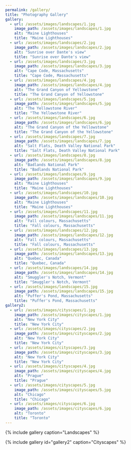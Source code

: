 ```yaml
---
permalink: /gallery/
title: "Photography Gallery"
gallery:
  - url: /assets/images/landscapes/1.jpg
    image_path: /assets/images/landscapes/1.jpg
    alt: "Maine Lighthouses"
    title: "Maine Lighthouses"
  - url: /assets/images/landscapes/2.jpg
    image_path: /assets/images/landscapes/2.jpg
    alt: "Sunrise over Dante's view"
    title: "Sunrise over Dante's view"
  - url: /assets/images/landscapes/3.jpg
    image_path: /assets/images/landscapes/3.jpg
    alt: "Cape Code, Massachusetts"
    title: "Cape Code, Massachusetts"
  - url: /assets/images/landscapes/4.jpg
    image_path: /assets/images/landscapes/4.jpg
    alt: "The Grand Canyon of Yellowstone"
    title: "The Grand Canyon of Yellowstone"
  - url: /assets/images/landscapes/5.jpg
    image_path: /assets/images/landscapes/5.jpg
    alt: "The Yellowstone River"
    title: "The Yellowstone River"
  - url: /assets/images/landscapes/6.jpg
    image_path: /assets/images/landscapes/6.jpg
    alt: "The Grand Canyon of the Yellowstone"
    title: "The Grand Canyon of the Yellowstone"
  - url: /assets/images/landscapes/7.jpg
    image_path: /assets/images/landscapes/7.jpg
    alt: "Salt Flats, Death Valley National Park"
    title: "Salt Flats, Death Valley National Park"
  - url: /assets/images/landscapes/8.jpg
    image_path: /assets/images/landscapes/8.jpg
    alt: "Badlands National Park"
    title: "Badlands National Park"
  - url: /assets/images/landscapes/9.jpg
    image_path: /assets/images/landscapes/9.jpg
    alt: "Maine Lighthouses"
    title: "Maine Lighthouses"
  - url: /assets/images/landscapes/10.jpg
    image_path: /assets/images/landscapes/10.jpg
    alt: "Maine Lighthouses"
    title: "Maine Lighthouses"
  - url: /assets/images/landscapes/11.jpg
    image_path: /assets/images/landscapes/11.jpg
    alt: "Fall colours, Massachusetts"
    title: "Fall colours, Massachusetts"
  - url: /assets/images/landscapes/12.jpg
    image_path: /assets/images/landscapes/12.jpg
    alt: "Fall colours, Massachusetts"
    title: "Fall colours, Massachusetts"
  - url: /assets/images/landscapes/13.jpg
    image_path: /assets/images/landscapes/13.jpg
    alt: "Quebec, Canada"
    title: "Quebec, Canada"
  - url: /assets/images/landscapes/14.jpg
    image_path: /assets/images/landscapes/14.jpg
    alt: "Smuggler's Notch, Vermont"
    title: "Smuggler's Notch, Vermont"
  - url: /assets/images/landscapes/15.jpg
    image_path: /assets/images/landscapes/15.jpg
    alt: "Puffer's Pond, Massachusetts"
    title: "Puffer's Pond, Massachusetts"
gallery2:
  - url: /assets/images/cityscapes/1.jpg
    image_path: /assets/images/cityscapes/1.jpg
    alt: "New York City"
    title: "New York City"
  - url: /assets/images/cityscapes/2.jpg
    image_path: /assets/images/cityscapes/2.jpg
    alt: "New York City"
    title: "New York City"
  - url: /assets/images/cityscapes/3.jpg
    image_path: /assets/images/cityscapes/3.jpg
    alt: "New York City"
    title: "New York City"
  - url: /assets/images/cityscapes/4.jpg
    image_path: /assets/images/cityscapes/4.jpg
    alt: "Prague"
    title: "Prague"
  - url: /assets/images/cityscapes/5.jpg
    image_path: /assets/images/cityscapes/5.jpg
    alt: "Chicago"
    title: "Chicago"
  - url: /assets/images/cityscapes/6.jpg
    image_path: /assets/images/cityscapes/6.jpg
    alt: "Toronto"
    title: "Toronto"
---
```


{% include gallery caption="Landscapes" %}

{% include gallery id="gallery2" caption="Cityscapes" %}